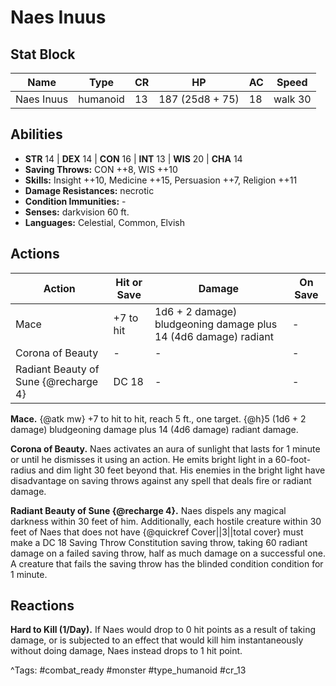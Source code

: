 # Naes Inuus

## Stat Block

| Name | Type | CR | HP | AC | Speed |
|------|------|----|----|----|-------|
| Naes Inuus | humanoid | 13 | 187 (25d8 + 75) | 18 | walk 30 |

## Abilities

- **STR** 14 | **DEX** 14 | **CON** 16 | **INT** 13 | **WIS** 20 | **CHA** 14
- **Saving Throws:** CON ++8, WIS ++10  
- **Skills:** Insight ++10, Medicine ++15, Persuasion ++7, Religion ++11  
- **Damage Resistances:** necrotic  
- **Condition Immunities:** -  
- **Senses:** darkvision 60 ft.  
- **Languages:** Celestial, Common, Elvish


## Actions

| Action | Hit or Save | Damage | On Save |
|--------|--------------|--------|----------|
| Mace | +7 to hit | 1d6 + 2 damage) bludgeoning damage plus 14 (4d6 damage) radiant | - |
| Corona of Beauty | - | - | - |
| Radiant Beauty of Sune {@recharge 4} | DC 18 | - | - |

**Mace.** {@atk mw} +7 to hit to hit, reach 5 ft., one target. {@h}5 (1d6 + 2 damage) bludgeoning damage plus 14 (4d6 damage) radiant damage.

**Corona of Beauty.** Naes activates an aura of sunlight that lasts for 1 minute or until he dismisses it using an action. He emits bright light in a 60-foot-radius and dim light 30 feet beyond that. His enemies in the bright light have disadvantage on saving throws against any spell that deals fire or radiant damage.

**Radiant Beauty of Sune {@recharge 4}.** Naes dispels any magical darkness within 30 feet of him. Additionally, each hostile creature within 30 feet of Naes that does not have {@quickref Cover||3||total cover} must make a DC 18 Saving Throw Constitution saving throw, taking 60 radiant damage on a failed saving throw, half as much damage on a successful one. A creature that fails the saving throw has the blinded condition condition for 1 minute.

## Reactions

**Hard to Kill (1/Day).** If Naes would drop to 0 hit points as a result of taking damage, or is subjected to an effect that would kill him instantaneously without doing damage, Naes instead drops to 1 hit point.



^Tags: #combat_ready #monster #type_humanoid #cr_13